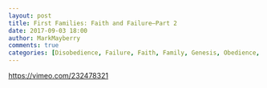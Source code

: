 ```yaml
---
layout: post
title: First Families: Faith and Failure—Part 2
date: 2017-09-03 18:00
author: MarkMayberry
comments: true
categories: [Disobedience, Failure, Faith, Family, Genesis, Obedience, Patriarchal Age, Video]
---
```

https://vimeo.com/232478321
